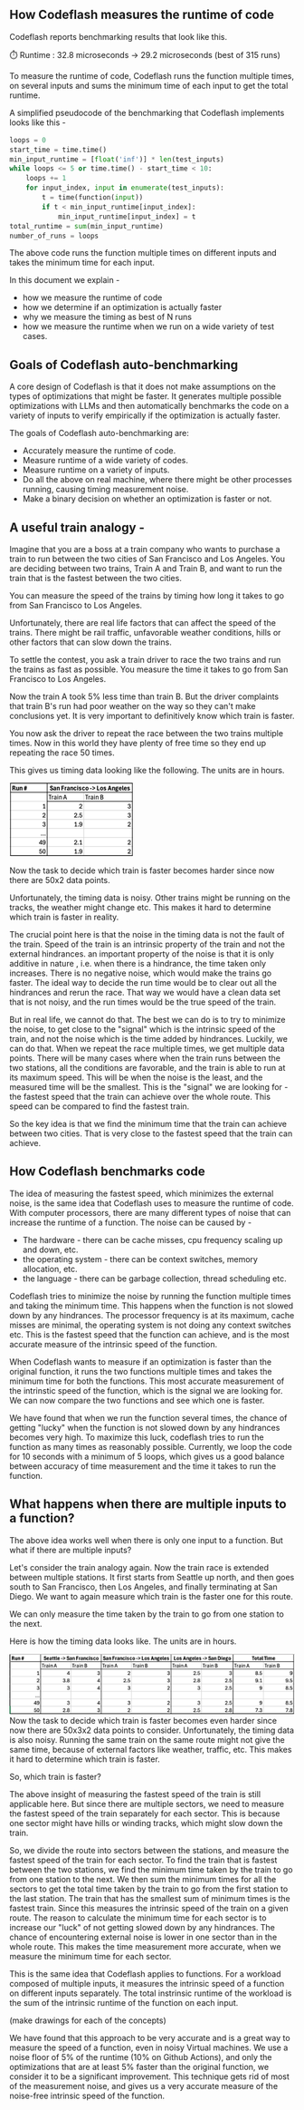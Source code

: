 ## How Codeflash measures the runtime of code

Codeflash reports benchmarking results that look like this.

⏱️ Runtime : 32.8 microseconds → 29.2 microseconds (best of 315 runs)

To measure the runtime of code, Codeflash runs the function multiple times, on several inputs 
and sums the minimum time of each input to get the total runtime.

A simplified pseudocode of the benchmarking that Codeflash implements looks like this -

```python
loops = 0
start_time = time.time()
min_input_runtime = [float('inf')] * len(test_inputs)
while loops <= 5 or time.time() - start_time < 10:
    loops += 1
    for input_index, input in enumerate(test_inputs):
        t = time(function(input))
        if t < min_input_runtime[input_index]:
            min_input_runtime[input_index] = t
total_runtime = sum(min_input_runtime)
number_of_runs = loops
```

The above code runs the function multiple times on different inputs and takes the minimum time for each input.

In this document we explain -
- how we measure the runtime of code
- how we determine if an optimization is actually faster
- why we measure the timing as best of N runs
- how we measure the runtime when we run on a wide variety of test cases.

## Goals of Codeflash auto-benchmarking

A core design of Codeflash is that it does not make assumptions
on the types of optimizations that might be faster. It generates multiple possible optimizations with LLMs and then automatically benchmarks the code 
on a variety of inputs to verify empirically if the optimization is actually faster.

The goals of Codeflash auto-benchmarking are:
- Accurately measure the runtime of code.
- Measure runtime of a wide variety of codes.
- Measure runtime on a variety of inputs.
- Do all the above on real machine, where there might be other processes running, causing timing measurement noise.
- Make a binary decision on whether an optimization is faster or not.

## A useful train analogy -

Imagine that you are a boss at a train company who wants to purchase a train to run between the two cities of San Francisco and Los Angeles.
You are deciding between two trains, Train A and Train B, and want to run the train that is the fastest between the two cities.

You can measure the speed of the trains by timing how long it takes to go from San Francisco to Los Angeles.

Unfortunately, there are real life factors that can affect the speed of the trains. There might 
be rail traffic, unfavorable weather conditions, hills or other factors that can slow down the trains.

To settle the contest, you ask a train driver to race the two trains and run the trains as fast as possible.
You measure the time it takes to go from San Francisco to Los Angeles.

Now the train A took 5% less time than train B. But the driver complaints that
train B's run had poor weather on the way so they can't make conclusions yet. It is very important to definitively
know which train is faster.

You now ask the driver to repeat the race between the two trains multiple times.
Now in this world they have plenty of free time so they end up repeating the race 50 times.

This gives us timing data looking like the following. The units are in hours.

![img_2.png](img_2.png)

Now the task to decide which train is faster becomes harder since now there are 50x2 data points.

Unfortunately, the timing data is noisy. Other trains might be running on the tracks, the weather might change etc.
This makes it hard to determine which train is faster in reality.

The crucial point here is that the noise in the timing data is not the fault of the train.
Speed of the train is an intrinsic property of the train and not the external hindrances.
an important property of the noise is that it is only additive in nature , i.e. when there is a hindrance, the time taken only increases.
There is no negative noise, which would make the trains go faster.
The ideal way to decide the run time would be to clear out all the hindrances and rerun the race.
That way we would have a clean data set that is not noisy, and the run times would be the true speed of the train.

But in real life, we cannot do that. The best we can do is to try to minimize the noise, 
to get close to the "signal" which is the intrinsic speed of the train, and not the noise which is the time added by hindrances.
Luckily, we can do that. When we repeat the race multiple times, we get multiple data points.
There will be many cases where when the train runs between the two stations, all the conditions are favorable,
and the train is able to run at its maximum speed. This will be when the noise is the least, and the
measured time will be the smallest. This is the "signal" we are looking for - the fastest speed that the train 
can achieve over the whole route. This speed can be compared to find the fastest train.

So the key idea is that we find the minimum time that the train can achieve between two cities. That is very close to the fastest speed that the train can achieve.

## How Codeflash benchmarks code

The idea of measuring the fastest speed, which minimizes the external noise, is the same idea that Codeflash uses to measure the runtime of code.
With computer processors, there are many different types of noise that can increase the runtime of a function.
The noise can be caused by -
- The hardware - there can be cache misses, cpu frequency scaling up and down, etc.
- the operating system - there can be context switches, memory allocation, etc.
- the language - there can be garbage collection, thread scheduling etc.

Codeflash tries to minimize the noise by running the function multiple times and taking the minimum time.
This happens when the function is not slowed down by any hindrances. The processor frequency is at its maximum,
cache misses are minimal, the operating system is not doing any context switches etc.
This is the fastest speed that the function can achieve, and is the most accurate measure of the intrinsic speed of the function.

When Codeflash wants to measure if an optimization is faster than the original function, it runs the two functions
multiple times and takes the minimum time for both the functions. This most accurate measurement of the
intrinstic speed of the function, which is the signal we are looking for. We can now compare the two functions and see which one is faster.

We have found that when we run the function several times, the chance of getting "lucky" when the function is not 
slowed down by any hindrances becomes very high. To maximize this luck, codeflash tries to run the function as many times as reasonably possible.
Currently, we loop the code for 10 seconds with a minimum of 5 loops, which gives us a good balance between accuracy of time measurement and the time it takes to run the function.

## What happens when there are multiple inputs to a function?

The above idea works well when there is only one input to a function. But what if there are multiple inputs?

Let's consider the train analogy again. Now the train race is extended between multiple stations. It first starts from Seattle up north, 
and then goes south to San Francisco, then Los Angeles, and finally terminating at San Diego. We want to again measure 
which train is the faster one for this route.

We can only measure the time taken by the train to go from one station to the next.

Here is how the timing data looks like. The units are in hours.

![img_1.png](img_1.png)
Now the task to decide which train is faster becomes even harder since now there are 50x3x2 data points to consider.
Unfortunately, the timing data is also noisy. Running the same train on the same route might not give the same time, because 
of external factors like weather, traffic, etc. This makes it hard to determine which train is faster.

So, which train is faster?

The above insight of measuring the fastest speed of the train is still applicable here. But since there are multiple 
sectors, we need to measure the fastest speed of the train separately for each sector. This is because one sector might
have hills or winding tracks, which might slow down the train. 

So, we divide the route into sectors between the stations,
and measure the fastest speed of the train for each sector. To find the train that is fastest between the two stations, we find the minimum time taken by the train to go from one station to the next.
We then sum the minimum times for all the sectors to get the total time taken by the train to go from the first station to the last station.
The train that has the smallest sum of minimum times is the fastest train. Since this measures the intrinsic speed of the 
train on a given route. The reason to calculate the minimum time for each sector is to increase our "luck" of not 
getting slowed down by any hindrances. The chance of encountering external noise is lower in one sector than in the whole route.
This makes the time measurement more accurate, when we measure the minimum time for each sector.


This is the same idea that Codeflash applies to functions. For a workload composed of multiple inputs,
it measures the intrinsic speed of a function on different inputs separately.
The total instrinsic runtime of the workload is the sum of the intrinsic runtime of the function on each input.

(make drawings for each of the concepts)

We have found that this approach to be very accurate and is a great way to measure the speed of a function, even in noisy Virtual machines.
We use a noise floor of 5% of the runtime (10% on Github Actions), and only the optimizations that are at least 5% faster than the original function, we consider it to be a significant improvement.
This technique gets rid of most of the measurement noise, and gives us a very accurate measure of the noise-free intrinsic speed of the function.

